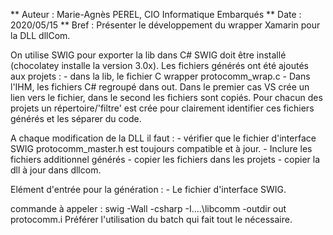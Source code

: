 ﻿** Auteur : Marie-Agnès PEREL, CIO Informatique Embarqués
** Date : 2020/05/15
** Bref : Présenter le développement du wrapper Xamarin pour la DLL dllCom.

On utilise SWIG pour exporter la lib dans C#
SWIG doit être installé (chocolatey installe la version 3.0x).
Les fichiers générés ont été ajoutés aux projets :
	- dans la lib, le fichier C wrapper protocomm_wrap.c
	- Dans l'IHM, les fichiers C# regroupé dans out.
Dans le premier cas VS crée un lien vers le fichier, dans le second les fichiers sont copiés.
Pour chacun des projets un répertoire/'filtre' est crée pour clairement identifier ces fichiers générés et les séparer du code.

A chaque modification de la DLL il faut : 
	- vérifier que le fichier d'interface SWIG protocomm_master.h est toujours compatible et à jour.
	- Inclure les fichiers additionnel générés 
	- copier les fichiers dans les projets
	- copier la dll à jour dans dllcom.

Elément d'entrée pour la génération :
	- Le fichier d'interface SWIG.

commande à appeler : swig -Wall -csharp -I..\..\libcomm -outdir out protocomm.i
Préférer l'utilisation du batch qui fait tout le nécessaire.
